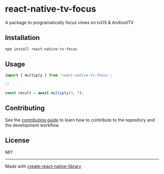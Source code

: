 # react-native-tv-focus

A package to programatically focus views on tvOS & AndroidTV

## Installation

```sh
npm install react-native-tv-focus
```

## Usage

```js
import { multiply } from 'react-native-tv-focus';

// ...

const result = await multiply(3, 7);
```

## Contributing

See the [contributing guide](CONTRIBUTING.md) to learn how to contribute to the repository and the development workflow.

## License

MIT

---

Made with [create-react-native-library](https://github.com/callstack/react-native-builder-bob)
